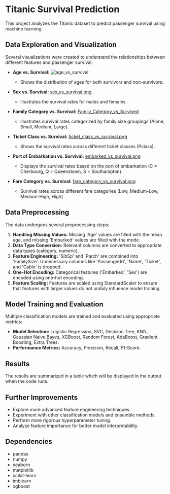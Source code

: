 # Titanic Survival Prediction

This project analyzes the Titanic dataset to predict passenger survival using machine learning.

## Data Exploration and Visualization

Several visualizations were created to understand the relationships between different features and passenger survival:

* **Age vs. Survival:**  ![age_vs_survival](https://github.com/user-attachments/assets/edd3a7b4-f136-4c94-90aa-cc3ad9b71a6c)
    * Shows the distribution of ages for both survivors and non-survivors.

* **Sex vs. Survival:** [sex_vs_survival.png](Images/sex_vs_survival.png)
    * Illustrates the survival rates for males and females.

* **Family Category vs. Survival:**  [Family_Category_vs_Survived](Images/family_size_vs_survival.png)
    * Illustrates survival rates categorized by family size groupings (Alone, Small, Medium, Large).

* **Ticket Class vs. Survival:** [ticket_class_vs_survival.png](Images/pclass_vs_survival.png)
    * Shows the survival rates across different ticket classes (Pclass).

* **Port of Embarkation vs. Survival:** [embarked_vs_survival.png](embarked_vs_survival.png)
    * Displays the survival rates based on the port of embarkation (C = Cherbourg, Q = Queenstown, S = Southampton).

* **Fare Category vs. Survival:** [fare_category_vs_survival.png](fare_category_vs_survival.png)
    * Survival rates across different fare categories (Low, Medium-Low, Medium-High, High)

## Data Preprocessing

The data undergoes several preprocessing steps:

1.  **Handling Missing Values:** Missing 'Age' values are filled with the mean age, and missing 'Embarked' values are filled with the mode.
2.  **Data Type Conversion:** Relevant columns are converted to appropriate data types (category, numeric).
3.  **Feature Engineering:** 'SibSp' and 'Parch' are combined into 'FamilySize'. Unnecessary columns like 'PassengerId', 'Name', 'Ticket', and 'Cabin' is dropped.
4.  **One-Hot Encoding:** Categorical features ('Embarked', 'Sex') are encoded using one-hot encoding.
5.  **Feature Scaling:** Features are scaled using StandardScaler to ensure that features with larger values do not unduly influence model training.

## Model Training and Evaluation


Multiple classification models are trained and evaluated using appropriate metrics:

* **Model Selection:** Logistic Regression, SVC, Decision Tree, KNN, Gaussian Naive Bayes, XGBoost, Random Forest, AdaBoost, Gradient Boosting, Extra Trees.
* **Performance Metrics:** Accuracy, Precision, Recall, F1-Score.

## Results

The results are summarized in a table which will be displayed in the output when the code runs.


## Further Improvements

* Explore more advanced feature engineering techniques.
* Experiment with other classification models and ensemble methods.
* Perform more rigorous hyperparameter tuning.
* Analyze feature importance for better model interpretability.


## Dependencies

* pandas
* numpy
* seaborn
* matplotlib
* scikit-learn
* imblearn
* xgboost
